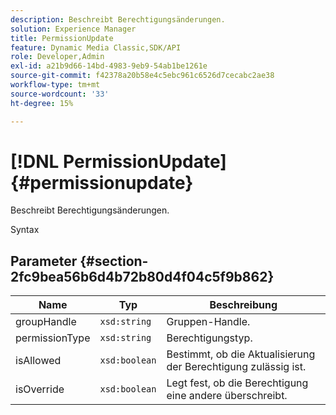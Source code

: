 ```yaml
---
description: Beschreibt Berechtigungsänderungen.
solution: Experience Manager
title: PermissionUpdate
feature: Dynamic Media Classic,SDK/API
role: Developer,Admin
exl-id: a21b9d66-14bd-4983-9eb9-54ab1be1261e
source-git-commit: f42378a20b58e4c5ebc961c6526d7cecabc2ae38
workflow-type: tm+mt
source-wordcount: '33'
ht-degree: 15%

---
```


# [!DNL PermissionUpdate]{#permissionupdate}

Beschreibt Berechtigungsänderungen.

Syntax

## Parameter {#section-2fc9bea56b6d4b72b80d4f04c5f9b862}

| Name | Typ | Beschreibung |
|---|---|---|
| groupHandle | `xsd:string` | Gruppen-Handle. |
| permissionType | `xsd:string` | Berechtigungstyp. |
| isAllowed | `xsd:boolean` | Bestimmt, ob die Aktualisierung der Berechtigung zulässig ist. |
| isOverride | `xsd:boolean` | Legt fest, ob die Berechtigung eine andere überschreibt. |
